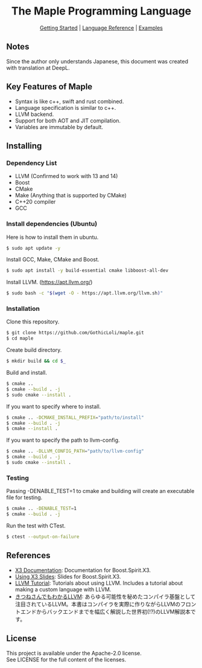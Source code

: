 <div align="center">
  <h1>The Maple Programming Language</h1>

  [Getting Started](docs/GettingStarted.md) |
  [Language Reference](docs/LanguageReference.md) |
  [Examples](examples)
</div>

## Notes
Since the author only understands Japanese, this document was created with translation at DeepL.

## Key Features of Maple
- Syntax is like c++, swift and rust combined.
- Language specification is similar to c++.
- LLVM backend.
- Support for both AOT and JIT compilation.
- Variables are immutable by default.

## Installing
### Dependency List
- LLVM (Confirmed to work with 13 and 14)
- Boost
- CMake
- Make (Anything that is supported by CMake)
- C++20 compiler
- GCC

### Install dependencies (Ubuntu)
Here is how to install them in ubuntu.
```bash
$ sudo apt update -y
```
Install GCC, Make, CMake and Boost.
```bash
$ sudo apt install -y build-essential cmake libboost-all-dev
```
Install LLVM. (https://apt.llvm.org/)
```bash
$ sudo bash -c "$(wget -O - https://apt.llvm.org/llvm.sh)"
```

### Installation
Clone this repository.
```bash
$ git clone https://github.com/GothicLoli/maple.git
$ cd maple
```
Create build directory.
```bash
$ mkdir build && cd $_
```
Build and install.
```bash
$ cmake ..
$ cmake --build . -j
$ sudo cmake --install .
```
If you want to specify where to install.
```bash
$ cmake .. -DCMAKE_INSTALL_PREFIX="path/to/install"
$ cmake --build . -j
$ cmake --install .
```
If you want to specify the path to llvm-config.
```bash
$ cmake .. -DLLVM_CONFIG_PATH="path/to/llvm-config"
$ cmake --build . -j
$ sudo cmake --install .
```

### Testing
Passing -DENABLE_TEST=1 to cmake and building will create an executable file for testing.
```bash
$ cmake .. -DENABLE_TEST=1
$ cmake --build . -j
```
Run the test with CTest.
```bash
$ ctest --output-on-failure
```

## References
- [X3 Documentation](http://ciere.com/cppnow15/x3_docs/): Documentation for Boost.Spirit.X3.
- [Using X3 Slides](http://ciere.com/cppnow15/x3_docs/): Slides for Boost.Spirit.X3.
- [LLVM Tutorial](https://llvm.org/docs/GettingStartedTutorials.html): Tutorials about using LLVM. Includes a tutorial about making a custom language with LLVM.
- [きつねさんでもわかるLLVM](https://tatsu-zine.com/books/llvm): あらゆる可能性を秘めたコンパイラ基盤として注目されているLLVM。本書はコンパイラを実際に作りながらLLVMのフロントエンドからバックエンドまでを幅広く解説した世界初(!?)のLLVM解説本です。

## License
This project is available under the Apache-2.0 license.<br/>
See LICENSE for the full content of the licenses.
